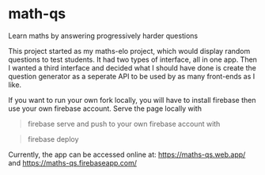 # math-qs
Learn maths by answering progressively harder questions

This project started as my maths-elo project, which would display random questions to test students. It had two types of interface, all in one app. Then I wanted a third interface and decided what I should have done is create the question generator as a seperate API to be used by as many front-ends as I like.

If you want to run your own fork locally, you will have to install firebase then use your own firebase account. Serve the page locally with 

> firebase serve
and push to your own firebase account with

> firebase deploy

Currently, the app can be accessed online at: https://maths-qs.web.app/ and https://maths-qs.firebaseapp.com/
